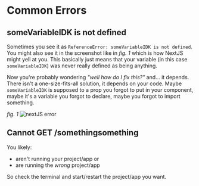 # Common Errors

## someVariableIDK is not defined

Sometimes you see it as `ReferenceError: someVariableIDK is not defined`. You might also see it in the screenshot like in _fig. 1_ which is how NextJS might yell at you. This basically just means that your variable (in this case `someVariableIDK`) was never really defined as being anything.

Now you're probably wondering _"well how do I fix this?"_ and... it depends. There isn't a one-size-fits-all solution, it depends on your code. Maybe `someVariableIDK` is supposed to a prop you forgot to put in your component, maybe it's a variable you forgot to declare, maybe you forgot to import something.

_fig. 1_
![nextJS error](https://i.imgur.com/Xz377O9.png)

## Cannot GET /somethingsomething

You likely:

- aren't running your project/app or
- are running the _wrong_ project/app

So check the terminal and start/restart the project/app you want.
